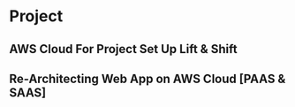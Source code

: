 # Project

## AWS Cloud For Project Set Up Lift & Shift

## Re-Architecting Web App on AWS Cloud [PAAS & SAAS]
